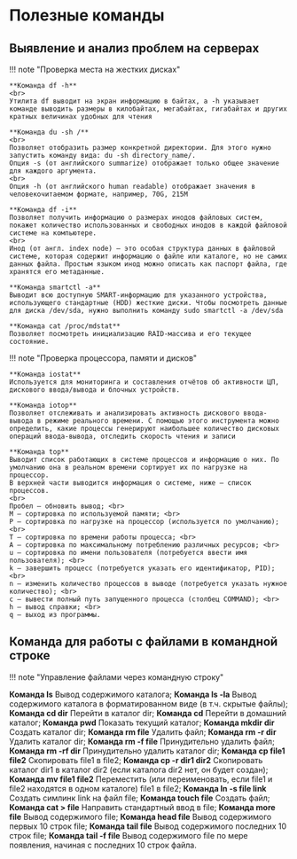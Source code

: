 # Полезные команды 

## Выявление и анализ проблем на серверах
!!! note "Проверка места на жестких дисках"

    **Команда df -h**
    <br>
    Утилита df выводит на экран информацию в байтах, а -h указывает команде выводить размеры в килобайтах, мегабайтах, гигабайтах и других кратных величинах удобных для чтения

    **Команда du -sh /**
    <br>
    Позволяет отобразить размер конкретной директории. Для этого нужно запустить команду вида: du -sh directory_name/.
    Опция -s (от английского summarize) отображает только общее значение для каждого аргумента.
    <br> 
    Опция -h (от английского human readable) отображает значения в человекочитаемом формате, например, 70G, 215M

    **Команда df -i**  
    Позволяет получить информацию о размерах инодов файловых систем, покажет количество использованных и свободных инодов в каждой файловой системе на компьютере.
    <br>
    Инод (от англ. index node) — это особая структура данных в файловой системе, которая содержит информацию о файле или каталоге, но не самих данных файла. Простым языком инод можно описать как паспорт файла, где хранятся его метаданные.

    **Команда smartctl -a**  
    Выводит всю доступную SMART-информацию для указанного устройства, использующего стандартные (HDD) жесткие диски. Чтобы посмотреть данные для диска /dev/sda, нужно выполнить команду sudo smartctl -a /dev/sda

    **Команда cat /proc/mdstat**  
    Позволяет посмотреть инициализацию RAID-массива и его текущее состояние.
!!! note "Проверка процессора, памяти и дисков"

    **Команда iostat**  
    Используется для мониторинга и составления отчётов об активности ЦП, дискового ввода/вывода и блочных устройств.

    **Команда iotop**  
    Позволяет отслеживать и анализировать активность дискового ввода-вывода в режиме реального времени. С помощью этого инструмента можно определить, какие процессы генерируют наибольшее количество дисковых операций ввода-вывода, отследить скорость чтения и записи

    **Команда top**  
    Выводит список работающих в системе процессов и информацию о них. По умолчанию она в реальном времени сортирует их по нагрузке на процессор.  
    В верхней части выводится информация о системе, ниже — список процессов.  
    <br>
    Пробел — обновить вывод; <br>
    M — сортировка по используемой памяти; <br>
    P — сортировка по нагрузке на процессор (используется по умолчанию); <br>
    T — сортировка по времени работы процесса; <br>
    A — сортировка по максимальному потреблению различных ресурсов; <br>
    u — сортировка по имени пользователя (потребуется ввести имя пользователя); <br>
    k — завершить процесс (потребуется указать его идентификатор, PID); <br>
    n — изменить количество процессов в выводе (потребуется указать нужное количество); <br>
    c — вывести полный путь запущенного процесса (столбец COMMAND); <br>
    h — вывод справки; <br>
    q — выход из программы.

## Команда для работы с файлами в командной строке
!!! note "Управление файлами через командную строку"

**Команда ls**
Вывод содержимого каталога;
**Команда ls -la**
Вывод содержимого каталога в форматированном виде (в т.ч. скрытые файлы);
**Команда cd dir**
Перейти в каталог dir;
**Команда cd**
Перейти в домашний каталог;
**Команда pwd**
Показать текущий каталог;
**Команда mkdir dir**
Создать каталог dir;
**Команда rm file**
Удалить файл;
**Команда rm -r dir**
Удалить каталог dir;
**Команда rm -f file**
Принудительно удалить файл;
**Команда rm -rf dir**
Принудительно удалить каталог dir;
**Команда cp file1 file2**
Скопировать file1 в file2;
**Команда cp -r dir1 dir2**
Скопировать каталог dir1 в каталог dir2 (если каталога dir2 нет, он будет создан);
**Команда mv file1 file2**
Переместить (или переименовать, если file1 и file2 находятся в одном каталоге) file1 в file2;
**Команда ln -s file link**
Создать симлинк link на файл file;
**Команда touch file**
Создать файл;
**Команда cat > file**
Направить стандартный ввод в file;
**Команда more file**
Вывод содержимого file;
**Команда head file**
Вывод содержимого первых 10 строк file;
**Команда tail file**
Вывод содержимого последних 10 строк file;
**Команда tail -f file**
Вывод содержимого file по мере появления, начиная с последних 10 строк файла.
